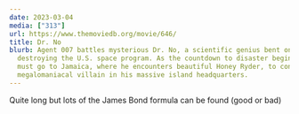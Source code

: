 ```yaml
---
date: 2023-03-04
media: ["313"]
url: https://www.themoviedb.org/movie/646/
title: Dr. No
blurb: Agent 007 battles mysterious Dr. No, a scientific genius bent on
  destroying the U.S. space program. As the countdown to disaster begins, Bond
  must go to Jamaica, where he encounters beautiful Honey Ryder, to confront a
  megalomaniacal villain in his massive island headquarters.
---
```


Quite long but lots of the James Bond formula can be found (good or bad)


